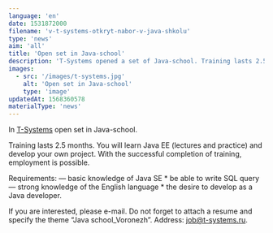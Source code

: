 ```yaml
---
language: 'en'
date: 1531872000
filename: 'v-t-systems-otkryt-nabor-v-java-shkolu'
type: 'news'
aim: 'all'
title: 'Open set in Java-school'
description: 'T-Systems opened a set of Java-school. Training lasts 2.5 months. You will learn...'
images:
  - src: '/images/t-systems.jpg'
    alt: 'Open set in Java-school'
    type: 'image'
updatedAt: 1568360578
materialType: 'news'
---
```

In [T-Systems](https://vk.com/tsystems) open set in Java-school.

Training lasts 2.5 months. You will learn Java EE (lectures and practice) and develop your own project. With the successful completion of training, employment is possible.

Requirements: — basic knowledge of Java SE \* be able to write SQL query — strong knowledge of the English language \* the desire to develop as a Java developer.

If you are interested, please e-mail. Do not forget to attach a resume and specify the theme “Java school\_Voronezh”. Address: [job@t-systems.ru](mailto:job@t-systems.ru).
